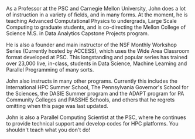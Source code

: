 As a Professor at the PSC and Carnegie Mellon University, John does a
lot of instruction in a variety of fields, and in many forms. At the
moment, he is teaching Advanced Computational Physics to undergrads,
Large Scale Computing to graduate students, and is co-directing the
Mellon College of Science M.S. in Data Analytics Capstone Projects
program.

He is also a founder and main instructor of the NSF Monthly Workshop
Series (Currently hosted by ACCESS), which uses the Wide Area
Classroom format developed at PSC. This longstanding and popular
series has trained over 23,000 live, in-class, students in Data
Science, Machine Learning and Parallel Programming of many sorts.

John also instructs in many other programs. Currently this includes
the International HPC Summer School, The Pennsylvania Governor's
School for the Sciences, the DASIE Summer program and the ADAPT
program for PA Community Colleges and PASSHE Schools, and others that
he regrets omitting when this page was last updated.

John is also a Parallel Computing Scientist at the PSC, where he
continues to provide technical support and develop codes for HPC
platforms. You shouldn't teach what you don't do!